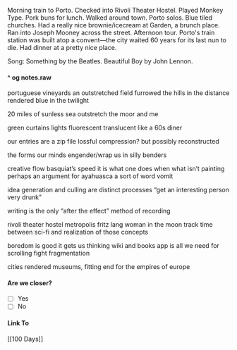 Morning train to Porto. Checked into Rivoli Theater Hostel. Played Monkey Type. Pork buns for lunch. Walked around town. Porto solos. Blue tiled churches. Had a really nice brownie/icecream at Garden, a brunch place. Ran into Joseph Mooney across the street. Afternoon tour. Porto's train station was built atop a convent—the city waited 60 years for its last nun to die. Had dinner at a pretty nice place.

Song: Something by the Beatles. Beautiful Boy by John Lennon.
#### ^ og notes.raw
portuguese vineyards
an outstretched field
furrowed
the hills in the distance
rendered blue in the twilight 

20 miles of sunless sea 
outstretch the moor and me

green curtains
lights fluorescent translucent
like a 60s diner

our entries are a zip file
lossful compression? but possibly reconstructed 

the forms our minds engender/wrap us in silly benders

creative flow
basquiat’s speed
it is what one does when what isn’t painting 
perhaps an argument for ayahuasca 
a sort of word vomit

idea generation and culling are distinct processes
“get an interesting person very drunk"

writing is the only “after the effect” method of recording

rivoli theater hostel
metropolis fritz lang
woman in the moon
track time between sci-fi and realization of those concepts

boredom is good 
it gets us thinking
wiki and books app is all we need for scrolling
fight fragmentation

cities rendered museums, fitting end for the empires of europe 
#### Are we closer?
- [ ] Yes
- [ ] No
#### Link To
[[100 Days]]
